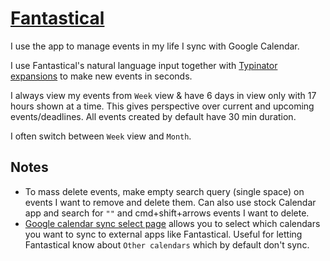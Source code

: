 # [Fantastical](https://flexibits.com/fantastical)

I use the app to manage events in my life I sync with Google Calendar.

I use Fantastical's natural language input together with [Typinator expansions](https://medium.com/@nikitavoloboev/fantastical-natural-input-text-expansions-3ea8cf7ccac3#.pv5937ncr) to make new events in seconds.

I always view my events from `Week` view & have 6 days in view only with 17 hours shown at a time. This gives perspective over current and upcoming events/deadlines. All events created by default have 30 min duration.

I often switch between `Week` view and `Month`.

## Notes

- To mass delete events, make empty search query (single space) on events I want to remove and delete them. Can also use stock Calendar app and search for `""` and cmd+shift+arrows events I want to delete.
- [Google calendar sync select page](https://calendar.google.com/calendar/syncselect) allows you to select which calendars you want to sync to external apps like Fantastical. Useful for letting Fantastical know about `Other calendars` which by default don't sync.
